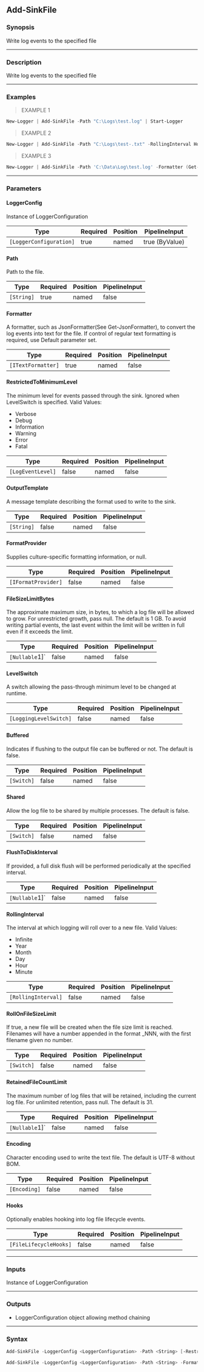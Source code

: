 Add-SinkFile
------------

### Synopsis
Write log events to the specified file

---

### Description

Write log events to the specified file

---

### Examples
> EXAMPLE 1

```PowerShell
New-Logger | Add-SinkFile -Path "C:\Logs\test.log" | Start-Logger
```
> EXAMPLE 2

```PowerShell
New-Logger | Add-SinkFile -Path "C:\Logs\test-.txt" -RollingInterval Hour -OutputTemplate '{Timestamp:yyyy-MM-dd HH:mm:ss.fff zzz} [{Level:u3}] {Message:lj}{NewLine}{Exception} {Properties:j}{NewLine}' | Start-Logger
```
> EXAMPLE 3

```PowerShell
New-Logger | Add-SinkFile -Path 'C:\Data\Log\test.log' -Formatter (Get-JsonFormatter) | Start-Logger
```

---

### Parameters
#### **LoggerConfig**
Instance of LoggerConfiguration

|Type                   |Required|Position|PipelineInput |
|-----------------------|--------|--------|--------------|
|`[LoggerConfiguration]`|true    |named   |true (ByValue)|

#### **Path**
Path to the file.

|Type      |Required|Position|PipelineInput|
|----------|--------|--------|-------------|
|`[String]`|true    |named   |false        |

#### **Formatter**
A formatter, such as JsonFormatter(See Get-JsonFormatter), to convert the log events into text for the file. If control of regular text formatting is required, use Default parameter set.

|Type              |Required|Position|PipelineInput|
|------------------|--------|--------|-------------|
|`[ITextFormatter]`|true    |named   |false        |

#### **RestrictedToMinimumLevel**
The minimum level for events passed through the sink. Ignored when LevelSwitch is specified.
Valid Values:

* Verbose
* Debug
* Information
* Warning
* Error
* Fatal

|Type             |Required|Position|PipelineInput|
|-----------------|--------|--------|-------------|
|`[LogEventLevel]`|false   |named   |false        |

#### **OutputTemplate**
A message template describing the format used to write to the sink.

|Type      |Required|Position|PipelineInput|
|----------|--------|--------|-------------|
|`[String]`|false   |named   |false        |

#### **FormatProvider**
Supplies culture-specific formatting information, or null.

|Type               |Required|Position|PipelineInput|
|-------------------|--------|--------|-------------|
|`[IFormatProvider]`|false   |named   |false        |

#### **FileSizeLimitBytes**
The approximate maximum size, in bytes, to which a log file will be allowed to grow. For unrestricted growth, pass null. The default is 1 GB. To avoid writing partial events, the last event within the limit will be written in full even if it exceeds the limit.

|Type          |Required|Position|PipelineInput|
|--------------|--------|--------|-------------|
|`[Nullable`1]`|false   |named   |false        |

#### **LevelSwitch**
A switch allowing the pass-through minimum level to be changed at runtime.

|Type                  |Required|Position|PipelineInput|
|----------------------|--------|--------|-------------|
|`[LoggingLevelSwitch]`|false   |named   |false        |

#### **Buffered**
Indicates if flushing to the output file can be buffered or not. The default is false.

|Type      |Required|Position|PipelineInput|
|----------|--------|--------|-------------|
|`[Switch]`|false   |named   |false        |

#### **Shared**
Allow the log file to be shared by multiple processes. The default is false.

|Type      |Required|Position|PipelineInput|
|----------|--------|--------|-------------|
|`[Switch]`|false   |named   |false        |

#### **FlushToDiskInterval**
If provided, a full disk flush will be performed periodically at the specified interval.

|Type          |Required|Position|PipelineInput|
|--------------|--------|--------|-------------|
|`[Nullable`1]`|false   |named   |false        |

#### **RollingInterval**
The interval at which logging will roll over to a new file.
Valid Values:

* Infinite
* Year
* Month
* Day
* Hour
* Minute

|Type               |Required|Position|PipelineInput|
|-------------------|--------|--------|-------------|
|`[RollingInterval]`|false   |named   |false        |

#### **RollOnFileSizeLimit**
If true, a new file will be created when the file size limit is reached. Filenames will have a number appended in the format _NNN, with the first filename given no number.

|Type      |Required|Position|PipelineInput|
|----------|--------|--------|-------------|
|`[Switch]`|false   |named   |false        |

#### **RetainedFileCountLimit**
The maximum number of log files that will be retained, including the current log file. For unlimited retention, pass null. The default is 31.

|Type          |Required|Position|PipelineInput|
|--------------|--------|--------|-------------|
|`[Nullable`1]`|false   |named   |false        |

#### **Encoding**
Character encoding used to write the text file. The default is UTF-8 without BOM.

|Type        |Required|Position|PipelineInput|
|------------|--------|--------|-------------|
|`[Encoding]`|false   |named   |false        |

#### **Hooks**
Optionally enables hooking into log file lifecycle events.

|Type                  |Required|Position|PipelineInput|
|----------------------|--------|--------|-------------|
|`[FileLifecycleHooks]`|false   |named   |false        |

---

### Inputs
Instance of LoggerConfiguration

---

### Outputs
* LoggerConfiguration object allowing method chaining

---

### Syntax
```PowerShell
Add-SinkFile -LoggerConfig <LoggerConfiguration> -Path <String> [-RestrictedToMinimumLevel {Verbose | Debug | Information | Warning | Error | Fatal}] [-OutputTemplate <String>] [-FormatProvider <IFormatProvider>] [-FileSizeLimitBytes <Nullable`1>] [-LevelSwitch <LoggingLevelSwitch>] [-Buffered] [-Shared] [-FlushToDiskInterval <Nullable`1>] [-RollingInterval {Infinite | Year | Month | Day | Hour | Minute}] [-RollOnFileSizeLimit] [-RetainedFileCountLimit <Nullable`1>] [-Encoding <Encoding>] [-Hooks <FileLifecycleHooks>] [<CommonParameters>]
```
```PowerShell
Add-SinkFile -LoggerConfig <LoggerConfiguration> -Path <String> -Formatter <ITextFormatter> [-RestrictedToMinimumLevel {Verbose | Debug | Information | Warning | Error | Fatal}] [-OutputTemplate <String>] [-FileSizeLimitBytes <Nullable`1>] [-LevelSwitch <LoggingLevelSwitch>] [-Buffered] [-Shared] [-FlushToDiskInterval <Nullable`1>] [-RollingInterval {Infinite | Year | Month | Day | Hour | Minute}] [-RollOnFileSizeLimit] [-RetainedFileCountLimit <Nullable`1>] [-Encoding <Encoding>] [-Hooks <FileLifecycleHooks>] [<CommonParameters>]
```
